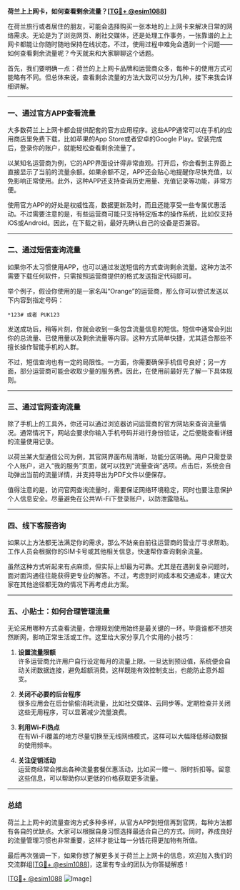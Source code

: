 **荷兰上上网卡，如何查看剩余流量？[[TG💪+ @esim1088](https://t.me/s/esim1088)]**

在荷兰旅行或者居住的朋友，可能会选择购买一张本地的上上网卡来解决日常的网络需求。无论是为了浏览网页、刷社交媒体，还是处理工作事务，一张靠谱的上上网卡都能让你随时随地保持在线状态。不过，使用过程中难免会遇到一个问题——如何查看剩余流量呢？今天就来和大家聊聊这个话题。

首先，我们要明确一点：荷兰的上上网卡品牌和运营商众多，每种卡的使用方式可能略有不同。但总体来说，查看剩余流量的方法大致可以分为几种，接下来我会详细讲解。

---

### **一、通过官方APP查看流量**
大多数荷兰上上网卡都会提供配套的官方应用程序。这些APP通常可以在手机的应用商店里免费下载，比如苹果的App Store或者安卓的Google Play。安装完成后，登录你的账户，就能轻松查看剩余流量了。

以某知名运营商为例，它的APP界面设计得非常直观。打开后，你会看到主界面上直接显示了当前的流量余额。如果余额不足，APP还会贴心地提醒你尽快充值，以免影响正常使用。此外，这种APP还支持查询历史用量、充值记录等功能，非常方便。

使用官方APP的好处是权威性高，数据更新及时，而且还能享受一些专属优惠活动。不过需要注意的是，有些运营商可能只支持特定版本的操作系统，比如仅支持iOS或Android。因此，在下载之前，最好先确认自己的设备是否兼容。

---

### **二、通过短信查询流量**
如果你不太习惯使用APP，也可以通过发送短信的方式查询剩余流量。这种方法不需要下载任何软件，只需按照运营商提供的格式发送指定代码即可。

举个例子，假设你使用的是一家名叫“Orange”的运营商，那么你可以尝试发送以下内容到指定号码：
```
*123# 或者 PUK123
```
发送成功后，稍等片刻，你就会收到一条包含流量信息的短信。短信中通常会列出你的总流量、已使用量以及剩余流量等内容。这种方式简单快捷，尤其适合那些不擅长操作智能手机的人群。

不过，短信查询也有一定的局限性。一方面，你需要确保手机信号良好；另一方面，部分运营商可能会收取少量的服务费。因此，在使用前最好先了解一下具体规则。

---

### **三、通过官网查询流量**
除了手机上的工具外，你还可以通过浏览器访问运营商的官方网站来查询流量情况。通常情况下，网站会要求你输入手机号码并进行身份验证，之后便能查看详细的流量使用记录。

以荷兰某大型通信公司为例，其官网界面布局清晰，功能分区明确。用户只需登录个人账户，进入“我的服务”页面，就可以找到“流量查询”选项。点击后，系统会自动弹出当前的流量详情，并支持导出为PDF文件以便保存。

值得注意的是，访问官网查询流量时，需要保证网络环境稳定，同时也要注意保护个人信息安全。尽量避免在公共Wi-Fi下登录账户，以防泄露隐私。

---

### **四、线下客服咨询**
如果以上方法都无法满足你的需求，那么不妨亲自前往运营商的营业厅寻求帮助。工作人员会根据你的SIM卡号或其他相关信息，快速帮你查询剩余流量。

虽然这种方式听起来有点麻烦，但实际上却最为可靠。尤其是在遇到复杂问题时，面对面沟通往往能获得更专业的解答。不过，考虑到时间成本和交通成本，建议大家在其他途径都无效的情况下再考虑此方案。

---

### **五、小贴士：如何合理管理流量**
无论采用哪种方式查看流量，合理规划使用始终是最关键的一环。毕竟谁都不想突然断网，影响正常生活或工作。这里给大家分享几个实用的小技巧：

1. **设置流量限额**  
   许多运营商允许用户自行设定每月的流量上限。一旦达到预设值，系统便会自动关闭数据连接，避免超额消费。这样既能有效控制支出，也能防止意外超支。

2. **关闭不必要的后台程序**  
   很多应用会在后台偷偷消耗流量，比如社交媒体、云同步等。定期检查并关闭这些无用程序，可以显著减少流量浪费。

3. **利用Wi-Fi热点**  
   在有Wi-Fi覆盖的地方尽量切换至无线网络模式，这样可以大幅降低移动数据的使用频率。

4. **关注促销活动**  
   运营商经常会推出各种流量套餐优惠活动，比如买一赠一、限时折扣等。留意这些信息，可以帮助你以更低的价格获取更多流量。

---

### **总结**
荷兰上上网卡的流量查询方式多种多样，从官方APP到短信再到官网，每种方法都有各自的优缺点。大家可以根据自身习惯选择最适合自己的方式。同时，养成良好的流量管理习惯也非常重要，这样才能让每一分钱花得更加物有所值。

最后再次强调一下，如果你想了解更多关于荷兰上上网卡的信息，欢迎加入我们的交流群组[[TG💪+ @esim1088](https://t.me/s/esim1088)]，这里有专业的团队为你答疑解惑！

[[TG💪+ @esim1088](https://t.me/s/esim1088) ![Image](https://i.postimg.cc/4NQfJmqS/Snipaste-2025-05-13-00-14-12.png)]